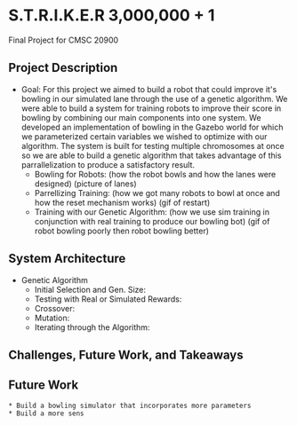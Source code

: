 # S.T.R.I.K.E.R 3,000,000 + 1
Final Project for CMSC 20900


## Project Description

* Goal: For this project we aimed to build a robot that could improve it's bowling in our simulated lane through the use of a genetic algorithm. We were able to build a system for training robots to improve their score in bowling by combining our main components into one system. We developed an implementation of bowling in the Gazebo world for which we parameterized certain variables we wished to optimize with our algorithm. The system is built for testing multiple chromosomes at once so we are able to build a genetic algorithm that takes advantage of this parrallelization to produce a satisfactory result.
  * Bowling for Robots: (how the robot bowls and how the lanes were designed) (picture of lanes)
  * Parrellizing Training: (how we got many robots to bowl at once and how the reset mechanism works) (gif of restart)
  * Training with our Genetic Algorithm: (how we use sim training in conjunction with real training to produce our bowling bot) (gif of robot bowling poorly then    robot bowling better)


## System Architecture
  * Genetic Algorithm
    * Initial Selection and Gen. Size:
    * Testing with Real or Simulated Rewards:
    * Crossover:
    * Mutation:
    * Iterating through the Algorithm:



## Challenges, Future Work, and Takeaways
  ## Future Work
    * Build a bowling simulator that incorporates more parameters
    * Build a more sens
